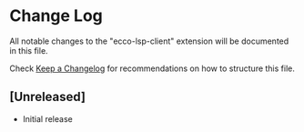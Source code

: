 # Change Log

All notable changes to the "ecco-lsp-client" extension will be documented in this file.

Check [Keep a Changelog](http://keepachangelog.com/) for recommendations on how to structure this file.

## [Unreleased]

- Initial release
